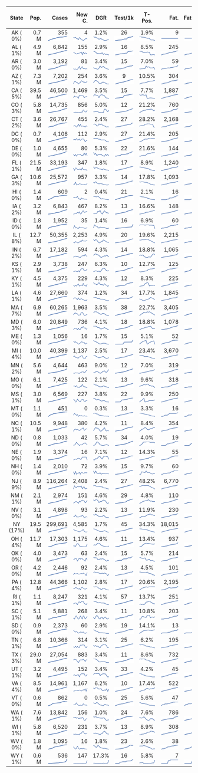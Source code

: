 
<!-- Building Table Time:  2020-04-30T15:16:18.928429 -->


| State | Pop. | Cases | New C. | DGR | Test/1k | T-Pos. | Fat. | Fat./1M  |  GF-m.a. | GF-7day | GF-14day | Dbl.Days | As-Of Date | 
| :---: | ---: | ---: | ---: | :---: | :---: | :---: | ---: | ---:  |  :---: | :---: | :---: | :---: | :---: | 
| AK ( 0%)  | 0.7 M  | 355 <br><img src="/assets/images/covid/sparklines/AK_img_positive_20200430_1588274178.png"> | 4 <br><img src="/assets/images/covid/sparklines/AK_img_positiveIncrease_20200430_1588274179.png"> | 1.2% <br><img src="/assets/images/covid/sparklines/AK_img_dgr_4_20200430_1588274179.png"> | 26 <br><img src="/assets/images/covid/sparklines/AK_img_total_test_per_1k_20200430_1588274179.png"> | 1.9% <br><img src="/assets/images/covid/sparklines/AK_img_test_positivity_20200430_1588274179.png"> | 9 <br><img src="/assets/images/covid/sparklines/AK_img_death_20200430_1588274179.png"> | 12 <br><img src="/assets/images/covid/sparklines/AK_img_death_20200430_1588274179.png">  |  1.1 <br><img src="/assets/images/covid/sparklines/AK_img_gfac_4_20200430_1588274179.png"> | 7.2 <br><img src="/assets/images/covid/sparklines/AK_img_gfac_7sum_20200430_1588274179.png"> | 15.4 <br><img src="/assets/images/covid/sparklines/AK_img_gfac_14sum_20200430_1588274179.png"> | 59 <br><img src="/assets/images/covid/sparklines/AK_img_doubling_days_20200430_1588274179.png"> | 28-Apr | 
| AL ( 1%)  | 4.9 M  | 6,842 <br><img src="/assets/images/covid/sparklines/AL_img_positive_20200430_1588274180.png"> | 155 <br><img src="/assets/images/covid/sparklines/AL_img_positiveIncrease_20200430_1588274180.png"> | 2.9% <br><img src="/assets/images/covid/sparklines/AL_img_dgr_4_20200430_1588274180.png"> | 16 <br><img src="/assets/images/covid/sparklines/AL_img_total_test_per_1k_20200430_1588274180.png"> | 8.5% <br><img src="/assets/images/covid/sparklines/AL_img_test_positivity_20200430_1588274180.png"> | 245 <br><img src="/assets/images/covid/sparklines/AL_img_death_20200430_1588274180.png"> | 50 <br><img src="/assets/images/covid/sparklines/AL_img_death_20200430_1588274180.png">  |  1.2 <br><img src="/assets/images/covid/sparklines/AL_img_gfac_4_20200430_1588274180.png"> | 10.9 <br><img src="/assets/images/covid/sparklines/AL_img_gfac_7sum_20200430_1588274180.png"> | 18.2 <br><img src="/assets/images/covid/sparklines/AL_img_gfac_14sum_20200430_1588274181.png"> | 24 <br><img src="/assets/images/covid/sparklines/AL_img_doubling_days_20200430_1588274181.png"> | 29-Apr | 
| AR ( 0%)  | 3.0 M  | 3,192 <br><img src="/assets/images/covid/sparklines/AR_img_positive_20200430_1588274181.png"> | 81 <br><img src="/assets/images/covid/sparklines/AR_img_positiveIncrease_20200430_1588274181.png"> | 3.4% <br><img src="/assets/images/covid/sparklines/AR_img_dgr_4_20200430_1588274181.png"> | 15 <br><img src="/assets/images/covid/sparklines/AR_img_total_test_per_1k_20200430_1588274181.png"> | 7.0% <br><img src="/assets/images/covid/sparklines/AR_img_test_positivity_20200430_1588274182.png"> | 59 <br><img src="/assets/images/covid/sparklines/AR_img_death_20200430_1588274182.png"> | 20 <br><img src="/assets/images/covid/sparklines/AR_img_death_20200430_1588274182.png">  |  1.0 <br><img src="/assets/images/covid/sparklines/AR_img_gfac_4_20200430_1588274182.png"> | 10.1 <br><img src="/assets/images/covid/sparklines/AR_img_gfac_7sum_20200430_1588274182.png"> | 19.2 <br><img src="/assets/images/covid/sparklines/AR_img_gfac_14sum_20200430_1588274182.png"> | 21 <br><img src="/assets/images/covid/sparklines/AR_img_doubling_days_20200430_1588274182.png"> | 29-Apr | 
| AZ ( 1%)  | 7.3 M  | 7,202 <br><img src="/assets/images/covid/sparklines/AZ_img_positive_20200430_1588274182.png"> | 254 <br><img src="/assets/images/covid/sparklines/AZ_img_positiveIncrease_20200430_1588274182.png"> | 3.6% <br><img src="/assets/images/covid/sparklines/AZ_img_dgr_4_20200430_1588274183.png"> | 9 <br><img src="/assets/images/covid/sparklines/AZ_img_total_test_per_1k_20200430_1588274183.png"> | 10.5% <br><img src="/assets/images/covid/sparklines/AZ_img_test_positivity_20200430_1588274183.png"> | 304 <br><img src="/assets/images/covid/sparklines/AZ_img_death_20200430_1588274183.png"> | 42 <br><img src="/assets/images/covid/sparklines/AZ_img_death_20200430_1588274183.png">  |  1.1 <br><img src="/assets/images/covid/sparklines/AZ_img_gfac_4_20200430_1588274183.png"> | 7.4 <br><img src="/assets/images/covid/sparklines/AZ_img_gfac_7sum_20200430_1588274183.png"> | 15.2 <br><img src="/assets/images/covid/sparklines/AZ_img_gfac_14sum_20200430_1588274183.png"> | 19 <br><img src="/assets/images/covid/sparklines/AZ_img_doubling_days_20200430_1588274183.png"> | 29-Apr | 
| CA ( 5%)  | 39.5 M  | 46,500 <br><img src="/assets/images/covid/sparklines/CA_img_positive_20200430_1588274184.png"> | 1,469 <br><img src="/assets/images/covid/sparklines/CA_img_positiveIncrease_20200430_1588274184.png"> | 3.5% <br><img src="/assets/images/covid/sparklines/CA_img_dgr_4_20200430_1588274184.png"> | 15 <br><img src="/assets/images/covid/sparklines/CA_img_total_test_per_1k_20200430_1588274184.png"> | 7.7% <br><img src="/assets/images/covid/sparklines/CA_img_test_positivity_20200430_1588274184.png"> | 1,887 <br><img src="/assets/images/covid/sparklines/CA_img_death_20200430_1588274184.png"> | 48 <br><img src="/assets/images/covid/sparklines/CA_img_death_20200430_1588274184.png">  |  1.0 <br><img src="/assets/images/covid/sparklines/CA_img_gfac_4_20200430_1588274184.png"> | 7.6 <br><img src="/assets/images/covid/sparklines/CA_img_gfac_7sum_20200430_1588274184.png"> | 16.3 <br><img src="/assets/images/covid/sparklines/CA_img_gfac_14sum_20200430_1588274184.png"> | 20 <br><img src="/assets/images/covid/sparklines/CA_img_doubling_days_20200430_1588274185.png"> | 29-Apr | 
| CO ( 3%)  | 5.8 M  | 14,735 <br><img src="/assets/images/covid/sparklines/CO_img_positive_20200430_1588274185.png"> | 856 <br><img src="/assets/images/covid/sparklines/CO_img_positiveIncrease_20200430_1588274185.png"> | 5.0% <br><img src="/assets/images/covid/sparklines/CO_img_dgr_4_20200430_1588274185.png"> | 12 <br><img src="/assets/images/covid/sparklines/CO_img_total_test_per_1k_20200430_1588274185.png"> | 21.2% <br><img src="/assets/images/covid/sparklines/CO_img_test_positivity_20200430_1588274185.png"> | 760 <br><img src="/assets/images/covid/sparklines/CO_img_death_20200430_1588274185.png"> | 132 <br><img src="/assets/images/covid/sparklines/CO_img_death_20200430_1588274185.png">  |  1.4 <br><img src="/assets/images/covid/sparklines/CO_img_gfac_4_20200430_1588274186.png"> | 9.0 <br><img src="/assets/images/covid/sparklines/CO_img_gfac_7sum_20200430_1588274186.png"> | 37.3 <br><img src="/assets/images/covid/sparklines/CO_img_gfac_14sum_20200430_1588274186.png"> | 14 <br><img src="/assets/images/covid/sparklines/CO_img_doubling_days_20200430_1588274186.png"> | 29-Apr | 
| CT ( 2%)  | 3.6 M  | 26,767 <br><img src="/assets/images/covid/sparklines/CT_img_positive_20200430_1588274186.png"> | 455 <br><img src="/assets/images/covid/sparklines/CT_img_positiveIncrease_20200430_1588274186.png"> | 2.4% <br><img src="/assets/images/covid/sparklines/CT_img_dgr_4_20200430_1588274186.png"> | 27 <br><img src="/assets/images/covid/sparklines/CT_img_total_test_per_1k_20200430_1588274187.png"> | 28.2% <br><img src="/assets/images/covid/sparklines/CT_img_test_positivity_20200430_1588274187.png"> | 2,168 <br><img src="/assets/images/covid/sparklines/CT_img_death_20200430_1588274187.png"> | 608 <br><img src="/assets/images/covid/sparklines/CT_img_death_20200430_1588274187.png">  |  0.5 <br><img src="/assets/images/covid/sparklines/CT_img_gfac_4_20200430_1588274187.png"> | 7.0 <br><img src="/assets/images/covid/sparklines/CT_img_gfac_7sum_20200430_1588274187.png"> | 16.1 <br><img src="/assets/images/covid/sparklines/CT_img_gfac_14sum_20200430_1588274187.png"> | 28 <br><img src="/assets/images/covid/sparklines/CT_img_doubling_days_20200430_1588274187.png"> | 29-Apr | 
| DC ( 0%)  | 0.7 M  | 4,106 <br><img src="/assets/images/covid/sparklines/DC_img_positive_20200430_1588274187.png"> | 112 <br><img src="/assets/images/covid/sparklines/DC_img_positiveIncrease_20200430_1588274188.png"> | 2.9% <br><img src="/assets/images/covid/sparklines/DC_img_dgr_4_20200430_1588274188.png"> | 27 <br><img src="/assets/images/covid/sparklines/DC_img_total_test_per_1k_20200430_1588274188.png"> | 21.4% <br><img src="/assets/images/covid/sparklines/DC_img_test_positivity_20200430_1588274188.png"> | 205 <br><img src="/assets/images/covid/sparklines/DC_img_death_20200430_1588274188.png"> | 290 <br><img src="/assets/images/covid/sparklines/DC_img_death_20200430_1588274188.png">  |  1.2 <br><img src="/assets/images/covid/sparklines/DC_img_gfac_4_20200430_1588274188.png"> | 7.4 <br><img src="/assets/images/covid/sparklines/DC_img_gfac_7sum_20200430_1588274188.png"> | 14.9 <br><img src="/assets/images/covid/sparklines/DC_img_gfac_14sum_20200430_1588274188.png"> | 24 <br><img src="/assets/images/covid/sparklines/DC_img_doubling_days_20200430_1588274189.png"> | 29-Apr | 
| DE ( 0%)  | 1.0 M  | 4,655 <br><img src="/assets/images/covid/sparklines/DE_img_positive_20200430_1588274189.png"> | 80 <br><img src="/assets/images/covid/sparklines/DE_img_positiveIncrease_20200430_1588274189.png"> | 5.3% <br><img src="/assets/images/covid/sparklines/DE_img_dgr_4_20200430_1588274189.png"> | 22 <br><img src="/assets/images/covid/sparklines/DE_img_total_test_per_1k_20200430_1588274189.png"> | 21.6% <br><img src="/assets/images/covid/sparklines/DE_img_test_positivity_20200430_1588274189.png"> | 144 <br><img src="/assets/images/covid/sparklines/DE_img_death_20200430_1588274190.png"> | 148 <br><img src="/assets/images/covid/sparklines/DE_img_death_20200430_1588274190.png">  |  1.3 <br><img src="/assets/images/covid/sparklines/DE_img_gfac_4_20200430_1588274190.png"> | 9.6 <br><img src="/assets/images/covid/sparklines/DE_img_gfac_7sum_20200430_1588274190.png"> | 18.5 <br><img src="/assets/images/covid/sparklines/DE_img_gfac_14sum_20200430_1588274190.png"> | 13 <br><img src="/assets/images/covid/sparklines/DE_img_doubling_days_20200430_1588274190.png"> | 28-Apr | 
| FL ( 1%)  | 21.5 M  | 33,193 <br><img src="/assets/images/covid/sparklines/FL_img_positive_20200430_1588274190.png"> | 347 <br><img src="/assets/images/covid/sparklines/FL_img_positiveIncrease_20200430_1588274190.png"> | 1.8% <br><img src="/assets/images/covid/sparklines/FL_img_dgr_4_20200430_1588274191.png"> | 17 <br><img src="/assets/images/covid/sparklines/FL_img_total_test_per_1k_20200430_1588274191.png"> | 8.9% <br><img src="/assets/images/covid/sparklines/FL_img_test_positivity_20200430_1588274191.png"> | 1,240 <br><img src="/assets/images/covid/sparklines/FL_img_death_20200430_1588274191.png"> | 58 <br><img src="/assets/images/covid/sparklines/FL_img_death_20200430_1588274191.png">  |  0.8 <br><img src="/assets/images/covid/sparklines/FL_img_gfac_4_20200430_1588274191.png"> | 7.6 <br><img src="/assets/images/covid/sparklines/FL_img_gfac_7sum_20200430_1588274191.png"> | 16.0 <br><img src="/assets/images/covid/sparklines/FL_img_gfac_14sum_20200430_1588274191.png"> | 38 <br><img src="/assets/images/covid/sparklines/FL_img_doubling_days_20200430_1588274191.png"> | 29-Apr | 
| GA ( 3%)  | 10.6 M  | 25,572 <br><img src="/assets/images/covid/sparklines/GA_img_positive_20200430_1588274192.png"> | 957 <br><img src="/assets/images/covid/sparklines/GA_img_positiveIncrease_20200430_1588274192.png"> | 3.3% <br><img src="/assets/images/covid/sparklines/GA_img_dgr_4_20200430_1588274192.png"> | 14 <br><img src="/assets/images/covid/sparklines/GA_img_total_test_per_1k_20200430_1588274192.png"> | 17.8% <br><img src="/assets/images/covid/sparklines/GA_img_test_positivity_20200430_1588274192.png"> | 1,093 <br><img src="/assets/images/covid/sparklines/GA_img_death_20200430_1588274192.png"> | 103 <br><img src="/assets/images/covid/sparklines/GA_img_death_20200430_1588274192.png">  |  1.2 <br><img src="/assets/images/covid/sparklines/GA_img_gfac_4_20200430_1588274192.png"> | 7.2 <br><img src="/assets/images/covid/sparklines/GA_img_gfac_7sum_20200430_1588274193.png"> | 15.4 <br><img src="/assets/images/covid/sparklines/GA_img_gfac_14sum_20200430_1588274193.png"> | 21 <br><img src="/assets/images/covid/sparklines/GA_img_doubling_days_20200430_1588274193.png"> | 29-Apr | 
| HI ( 0%)  | 1.4 M  | 609 <br><img src="/assets/images/covid/sparklines/HI_img_positive_20200430_1588274193.png"> | 2 <br><img src="/assets/images/covid/sparklines/HI_img_positiveIncrease_20200430_1588274193.png"> | 0.4% <br><img src="/assets/images/covid/sparklines/HI_img_dgr_4_20200430_1588274193.png"> | 21 <br><img src="/assets/images/covid/sparklines/HI_img_total_test_per_1k_20200430_1588274193.png"> | 2.1% <br><img src="/assets/images/covid/sparklines/HI_img_test_positivity_20200430_1588274194.png"> | 16 <br><img src="/assets/images/covid/sparklines/HI_img_death_20200430_1588274194.png"> | 11 <br><img src="/assets/images/covid/sparklines/HI_img_death_20200430_1588274194.png">  |  1.1 <br><img src="/assets/images/covid/sparklines/HI_img_gfac_4_20200430_1588274194.png"> | -0.4 <br><img src="/assets/images/covid/sparklines/HI_img_gfac_7sum_20200430_1588274194.png"> | 6.6 <br><img src="/assets/images/covid/sparklines/HI_img_gfac_14sum_20200430_1588274194.png"> | 177 <br><img src="/assets/images/covid/sparklines/HI_img_doubling_days_20200430_1588274194.png"> | 28-Apr | 
| IA ( 2%)  | 3.2 M  | 6,843 <br><img src="/assets/images/covid/sparklines/IA_img_positive_20200430_1588274194.png"> | 467 <br><img src="/assets/images/covid/sparklines/IA_img_positiveIncrease_20200430_1588274194.png"> | 8.2% <br><img src="/assets/images/covid/sparklines/IA_img_dgr_4_20200430_1588274195.png"> | 13 <br><img src="/assets/images/covid/sparklines/IA_img_total_test_per_1k_20200430_1588274195.png"> | 16.6% <br><img src="/assets/images/covid/sparklines/IA_img_test_positivity_20200430_1588274195.png"> | 148 <br><img src="/assets/images/covid/sparklines/IA_img_death_20200430_1588274195.png"> | 47 <br><img src="/assets/images/covid/sparklines/IA_img_death_20200430_1588274195.png">  |  1.1 <br><img src="/assets/images/covid/sparklines/IA_img_gfac_4_20200430_1588274195.png"> | 9.5 <br><img src="/assets/images/covid/sparklines/IA_img_gfac_7sum_20200430_1588274195.png"> | 18.2 <br><img src="/assets/images/covid/sparklines/IA_img_gfac_14sum_20200430_1588274195.png"> | 8 <br><img src="/assets/images/covid/sparklines/IA_img_doubling_days_20200430_1588274195.png"> | 28-Apr | 
| ID ( 0%)  | 1.8 M  | 1,952 <br><img src="/assets/images/covid/sparklines/ID_img_positive_20200430_1588274196.png"> | 35 <br><img src="/assets/images/covid/sparklines/ID_img_positiveIncrease_20200430_1588274196.png"> | 1.4% <br><img src="/assets/images/covid/sparklines/ID_img_dgr_4_20200430_1588274196.png"> | 16 <br><img src="/assets/images/covid/sparklines/ID_img_total_test_per_1k_20200430_1588274196.png"> | 6.9% <br><img src="/assets/images/covid/sparklines/ID_img_test_positivity_20200430_1588274196.png"> | 60 <br><img src="/assets/images/covid/sparklines/ID_img_death_20200430_1588274196.png"> | 34 <br><img src="/assets/images/covid/sparklines/ID_img_death_20200430_1588274196.png">  |  1.5 <br><img src="/assets/images/covid/sparklines/ID_img_gfac_4_20200430_1588274196.png"> | 12.3 <br><img src="/assets/images/covid/sparklines/ID_img_gfac_7sum_20200430_1588274196.png"> | 37.7 <br><img src="/assets/images/covid/sparklines/ID_img_gfac_14sum_20200430_1588274197.png"> | 50 <br><img src="/assets/images/covid/sparklines/ID_img_doubling_days_20200430_1588274197.png"> | 28-Apr | 
| IL ( 8%)  | 12.7 M  | 50,355 <br><img src="/assets/images/covid/sparklines/IL_img_positive_20200430_1588274197.png"> | 2,253 <br><img src="/assets/images/covid/sparklines/IL_img_positiveIncrease_20200430_1588274197.png"> | 4.9% <br><img src="/assets/images/covid/sparklines/IL_img_dgr_4_20200430_1588274197.png"> | 20 <br><img src="/assets/images/covid/sparklines/IL_img_total_test_per_1k_20200430_1588274197.png"> | 19.6% <br><img src="/assets/images/covid/sparklines/IL_img_test_positivity_20200430_1588274197.png"> | 2,215 <br><img src="/assets/images/covid/sparklines/IL_img_death_20200430_1588274198.png"> | 175 <br><img src="/assets/images/covid/sparklines/IL_img_death_20200430_1588274198.png">  |  1.0 <br><img src="/assets/images/covid/sparklines/IL_img_gfac_4_20200430_1588274198.png"> | 7.5 <br><img src="/assets/images/covid/sparklines/IL_img_gfac_7sum_20200430_1588274198.png"> | 14.9 <br><img src="/assets/images/covid/sparklines/IL_img_gfac_14sum_20200430_1588274198.png"> | 14 <br><img src="/assets/images/covid/sparklines/IL_img_doubling_days_20200430_1588274198.png"> | 29-Apr | 
| IN ( 2%)  | 6.7 M  | 17,182 <br><img src="/assets/images/covid/sparklines/IN_img_positive_20200430_1588274199.png"> | 594 <br><img src="/assets/images/covid/sparklines/IN_img_positiveIncrease_20200430_1588274199.png"> | 4.3% <br><img src="/assets/images/covid/sparklines/IN_img_dgr_4_20200430_1588274199.png"> | 14 <br><img src="/assets/images/covid/sparklines/IN_img_total_test_per_1k_20200430_1588274199.png"> | 18.8% <br><img src="/assets/images/covid/sparklines/IN_img_test_positivity_20200430_1588274199.png"> | 1,065 <br><img src="/assets/images/covid/sparklines/IN_img_death_20200430_1588274199.png"> | 158 <br><img src="/assets/images/covid/sparklines/IN_img_death_20200430_1588274199.png">  |  1.0 <br><img src="/assets/images/covid/sparklines/IN_img_gfac_4_20200430_1588274200.png"> | 7.8 <br><img src="/assets/images/covid/sparklines/IN_img_gfac_7sum_20200430_1588274200.png"> | 15.1 <br><img src="/assets/images/covid/sparklines/IN_img_gfac_14sum_20200430_1588274200.png"> | 16 <br><img src="/assets/images/covid/sparklines/IN_img_doubling_days_20200430_1588274200.png"> | 29-Apr | 
| KS ( 1%)  | 2.9 M  | 3,738 <br><img src="/assets/images/covid/sparklines/KS_img_positive_20200430_1588274200.png"> | 247 <br><img src="/assets/images/covid/sparklines/KS_img_positiveIncrease_20200430_1588274200.png"> | 6.3% <br><img src="/assets/images/covid/sparklines/KS_img_dgr_4_20200430_1588274201.png"> | 10 <br><img src="/assets/images/covid/sparklines/KS_img_total_test_per_1k_20200430_1588274201.png"> | 12.7% <br><img src="/assets/images/covid/sparklines/KS_img_test_positivity_20200430_1588274201.png"> | 125 <br><img src="/assets/images/covid/sparklines/KS_img_death_20200430_1588274201.png"> | 43 <br><img src="/assets/images/covid/sparklines/KS_img_death_20200430_1588274201.png">  |  1.3 <br><img src="/assets/images/covid/sparklines/KS_img_gfac_4_20200430_1588274201.png"> | 9.7 <br><img src="/assets/images/covid/sparklines/KS_img_gfac_7sum_20200430_1588274201.png"> | 19.1 <br><img src="/assets/images/covid/sparklines/KS_img_gfac_14sum_20200430_1588274201.png"> | 11 <br><img src="/assets/images/covid/sparklines/KS_img_doubling_days_20200430_1588274202.png"> | 29-Apr | 
| KY ( 1%)  | 4.5 M  | 4,375 <br><img src="/assets/images/covid/sparklines/KY_img_positive_20200430_1588274202.png"> | 229 <br><img src="/assets/images/covid/sparklines/KY_img_positiveIncrease_20200430_1588274202.png"> | 4.3% <br><img src="/assets/images/covid/sparklines/KY_img_dgr_4_20200430_1588274202.png"> | 12 <br><img src="/assets/images/covid/sparklines/KY_img_total_test_per_1k_20200430_1588274202.png"> | 8.3% <br><img src="/assets/images/covid/sparklines/KY_img_test_positivity_20200430_1588274202.png"> | 225 <br><img src="/assets/images/covid/sparklines/KY_img_death_20200430_1588274203.png"> | 50 <br><img src="/assets/images/covid/sparklines/KY_img_death_20200430_1588274203.png">  |  1.8 <br><img src="/assets/images/covid/sparklines/KY_img_gfac_4_20200430_1588274203.png"> | 9.1 <br><img src="/assets/images/covid/sparklines/KY_img_gfac_7sum_20200430_1588274203.png"> | 17.3 <br><img src="/assets/images/covid/sparklines/KY_img_gfac_14sum_20200430_1588274203.png"> | 16 <br><img src="/assets/images/covid/sparklines/KY_img_doubling_days_20200430_1588274203.png"> | 28-Apr | 
| LA ( 1%)  | 4.6 M  | 27,660 <br><img src="/assets/images/covid/sparklines/LA_img_positive_20200430_1588274203.png"> | 374 <br><img src="/assets/images/covid/sparklines/LA_img_positiveIncrease_20200430_1588274203.png"> | 1.2% <br><img src="/assets/images/covid/sparklines/LA_img_dgr_4_20200430_1588274204.png"> | 34 <br><img src="/assets/images/covid/sparklines/LA_img_total_test_per_1k_20200430_1588274204.png"> | 17.7% <br><img src="/assets/images/covid/sparklines/LA_img_test_positivity_20200430_1588274204.png"> | 1,845 <br><img src="/assets/images/covid/sparklines/LA_img_death_20200430_1588274204.png"> | 397 <br><img src="/assets/images/covid/sparklines/LA_img_death_20200430_1588274204.png">  |  1.2 <br><img src="/assets/images/covid/sparklines/LA_img_gfac_4_20200430_1588274204.png"> | 7.0 <br><img src="/assets/images/covid/sparklines/LA_img_gfac_7sum_20200430_1588274204.png"> | 14.2 <br><img src="/assets/images/covid/sparklines/LA_img_gfac_14sum_20200430_1588274204.png"> | 58 <br><img src="/assets/images/covid/sparklines/LA_img_doubling_days_20200430_1588274204.png"> | 29-Apr | 
| MA ( 7%)  | 6.9 M  | 60,265 <br><img src="/assets/images/covid/sparklines/MA_img_positive_20200430_1588274205.png"> | 1,963 <br><img src="/assets/images/covid/sparklines/MA_img_positiveIncrease_20200430_1588274205.png"> | 3.5% <br><img src="/assets/images/covid/sparklines/MA_img_dgr_4_20200430_1588274205.png"> | 38 <br><img src="/assets/images/covid/sparklines/MA_img_total_test_per_1k_20200430_1588274205.png"> | 22.7% <br><img src="/assets/images/covid/sparklines/MA_img_test_positivity_20200430_1588274205.png"> | 3,405 <br><img src="/assets/images/covid/sparklines/MA_img_death_20200430_1588274205.png"> | 490 <br><img src="/assets/images/covid/sparklines/MA_img_death_20200430_1588274205.png">  |  1.0 <br><img src="/assets/images/covid/sparklines/MA_img_gfac_4_20200430_1588274205.png"> | 7.3 <br><img src="/assets/images/covid/sparklines/MA_img_gfac_7sum_20200430_1588274205.png"> | 14.6 <br><img src="/assets/images/covid/sparklines/MA_img_gfac_14sum_20200430_1588274206.png"> | 20 <br><img src="/assets/images/covid/sparklines/MA_img_doubling_days_20200430_1588274206.png"> | 29-Apr | 
| MD ( 3%)  | 6.0 M  | 20,849 <br><img src="/assets/images/covid/sparklines/MD_img_positive_20200430_1588274206.png"> | 736 <br><img src="/assets/images/covid/sparklines/MD_img_positiveIncrease_20200430_1588274206.png"> | 4.1% <br><img src="/assets/images/covid/sparklines/MD_img_dgr_4_20200430_1588274206.png"> | 18 <br><img src="/assets/images/covid/sparklines/MD_img_total_test_per_1k_20200430_1588274206.png"> | 18.8% <br><img src="/assets/images/covid/sparklines/MD_img_test_positivity_20200430_1588274206.png"> | 1,078 <br><img src="/assets/images/covid/sparklines/MD_img_death_20200430_1588274207.png"> | 178 <br><img src="/assets/images/covid/sparklines/MD_img_death_20200430_1588274207.png">  |  1.0 <br><img src="/assets/images/covid/sparklines/MD_img_gfac_4_20200430_1588274207.png"> | 7.6 <br><img src="/assets/images/covid/sparklines/MD_img_gfac_7sum_20200430_1588274207.png"> | 15.0 <br><img src="/assets/images/covid/sparklines/MD_img_gfac_14sum_20200430_1588274207.png"> | 17 <br><img src="/assets/images/covid/sparklines/MD_img_doubling_days_20200430_1588274207.png"> | 29-Apr | 
| ME ( 0%)  | 1.3 M  | 1,056 <br><img src="/assets/images/covid/sparklines/ME_img_positive_20200430_1588274207.png"> | 16 <br><img src="/assets/images/covid/sparklines/ME_img_positiveIncrease_20200430_1588274207.png"> | 1.7% <br><img src="/assets/images/covid/sparklines/ME_img_dgr_4_20200430_1588274208.png"> | 15 <br><img src="/assets/images/covid/sparklines/ME_img_total_test_per_1k_20200430_1588274208.png"> | 5.1% <br><img src="/assets/images/covid/sparklines/ME_img_test_positivity_20200430_1588274208.png"> | 52 <br><img src="/assets/images/covid/sparklines/ME_img_death_20200430_1588274208.png"> | 39 <br><img src="/assets/images/covid/sparklines/ME_img_death_20200430_1588274208.png">  |  1.2 <br><img src="/assets/images/covid/sparklines/ME_img_gfac_4_20200430_1588274208.png"> | 7.9 <br><img src="/assets/images/covid/sparklines/ME_img_gfac_7sum_20200430_1588274208.png"> | 15.0 <br><img src="/assets/images/covid/sparklines/ME_img_gfac_14sum_20200430_1588274208.png"> | 41 <br><img src="/assets/images/covid/sparklines/ME_img_doubling_days_20200430_1588274208.png"> | 29-Apr | 
| MI ( 4%)  | 10.0 M  | 40,399 <br><img src="/assets/images/covid/sparklines/MI_img_positive_20200430_1588274209.png"> | 1,137 <br><img src="/assets/images/covid/sparklines/MI_img_positiveIncrease_20200430_1588274209.png"> | 2.5% <br><img src="/assets/images/covid/sparklines/MI_img_dgr_4_20200430_1588274209.png"> | 17 <br><img src="/assets/images/covid/sparklines/MI_img_total_test_per_1k_20200430_1588274209.png"> | 23.4% <br><img src="/assets/images/covid/sparklines/MI_img_test_positivity_20200430_1588274209.png"> | 3,670 <br><img src="/assets/images/covid/sparklines/MI_img_death_20200430_1588274209.png"> | 367 <br><img src="/assets/images/covid/sparklines/MI_img_death_20200430_1588274209.png">  |  1.3 <br><img src="/assets/images/covid/sparklines/MI_img_gfac_4_20200430_1588274209.png"> | 7.8 <br><img src="/assets/images/covid/sparklines/MI_img_gfac_7sum_20200430_1588274209.png"> | 14.9 <br><img src="/assets/images/covid/sparklines/MI_img_gfac_14sum_20200430_1588274210.png"> | 28 <br><img src="/assets/images/covid/sparklines/MI_img_doubling_days_20200430_1588274210.png"> | 29-Apr | 
| MN ( 2%)  | 5.6 M  | 4,644 <br><img src="/assets/images/covid/sparklines/MN_img_positive_20200430_1588274210.png"> | 463 <br><img src="/assets/images/covid/sparklines/MN_img_positiveIncrease_20200430_1588274210.png"> | 9.0% <br><img src="/assets/images/covid/sparklines/MN_img_dgr_4_20200430_1588274210.png"> | 12 <br><img src="/assets/images/covid/sparklines/MN_img_total_test_per_1k_20200430_1588274210.png"> | 7.0% <br><img src="/assets/images/covid/sparklines/MN_img_test_positivity_20200430_1588274210.png"> | 319 <br><img src="/assets/images/covid/sparklines/MN_img_death_20200430_1588274211.png"> | 57 <br><img src="/assets/images/covid/sparklines/MN_img_death_20200430_1588274211.png">  |  1.3 <br><img src="/assets/images/covid/sparklines/MN_img_gfac_4_20200430_1588274211.png"> | 8.4 <br><img src="/assets/images/covid/sparklines/MN_img_gfac_7sum_20200430_1588274211.png"> | 16.8 <br><img src="/assets/images/covid/sparklines/MN_img_gfac_14sum_20200430_1588274211.png"> | 8 <br><img src="/assets/images/covid/sparklines/MN_img_doubling_days_20200430_1588274211.png"> | 28-Apr | 
| MO ( 0%)  | 6.1 M  | 7,425 <br><img src="/assets/images/covid/sparklines/MO_img_positive_20200430_1588274212.png"> | 122 <br><img src="/assets/images/covid/sparklines/MO_img_positiveIncrease_20200430_1588274212.png"> | 2.1% <br><img src="/assets/images/covid/sparklines/MO_img_dgr_4_20200430_1588274212.png"> | 13 <br><img src="/assets/images/covid/sparklines/MO_img_total_test_per_1k_20200430_1588274212.png"> | 9.6% <br><img src="/assets/images/covid/sparklines/MO_img_test_positivity_20200430_1588274212.png"> | 318 <br><img src="/assets/images/covid/sparklines/MO_img_death_20200430_1588274212.png"> | 52 <br><img src="/assets/images/covid/sparklines/MO_img_death_20200430_1588274212.png">  |  0.9 <br><img src="/assets/images/covid/sparklines/MO_img_gfac_4_20200430_1588274212.png"> | 7.2 <br><img src="/assets/images/covid/sparklines/MO_img_gfac_7sum_20200430_1588274212.png"> | 14.2 <br><img src="/assets/images/covid/sparklines/MO_img_gfac_14sum_20200430_1588274213.png"> | 33 <br><img src="/assets/images/covid/sparklines/MO_img_doubling_days_20200430_1588274213.png"> | 29-Apr | 
| MS ( 1%)  | 3.0 M  | 6,569 <br><img src="/assets/images/covid/sparklines/MS_img_positive_20200430_1588274213.png"> | 227 <br><img src="/assets/images/covid/sparklines/MS_img_positiveIncrease_20200430_1588274213.png"> | 3.8% <br><img src="/assets/images/covid/sparklines/MS_img_dgr_4_20200430_1588274213.png"> | 22 <br><img src="/assets/images/covid/sparklines/MS_img_total_test_per_1k_20200430_1588274213.png"> | 9.9% <br><img src="/assets/images/covid/sparklines/MS_img_test_positivity_20200430_1588274213.png"> | 250 <br><img src="/assets/images/covid/sparklines/MS_img_death_20200430_1588274213.png"> | 84 <br><img src="/assets/images/covid/sparklines/MS_img_death_20200430_1588274213.png">  |  1.0 <br><img src="/assets/images/covid/sparklines/MS_img_gfac_4_20200430_1588274214.png"> | 7.3 <br><img src="/assets/images/covid/sparklines/MS_img_gfac_7sum_20200430_1588274214.png"> | 14.8 <br><img src="/assets/images/covid/sparklines/MS_img_gfac_14sum_20200430_1588274214.png"> | 18 <br><img src="/assets/images/covid/sparklines/MS_img_doubling_days_20200430_1588274214.png"> | 28-Apr | 
| MT ( 0%)  | 1.1 M  | 451 <br><img src="/assets/images/covid/sparklines/MT_img_positive_20200430_1588274214.png"> | 0 <br><img src="/assets/images/covid/sparklines/MT_img_positiveIncrease_20200430_1588274214.png"> | 0.3% <br><img src="/assets/images/covid/sparklines/MT_img_dgr_4_20200430_1588274214.png"> | 13 <br><img src="/assets/images/covid/sparklines/MT_img_total_test_per_1k_20200430_1588274215.png"> | 3.3% <br><img src="/assets/images/covid/sparklines/MT_img_test_positivity_20200430_1588274215.png"> | 16 <br><img src="/assets/images/covid/sparklines/MT_img_death_20200430_1588274215.png"> | 15 <br><img src="/assets/images/covid/sparklines/MT_img_death_20200430_1588274215.png">  |  0.9 <br><img src="/assets/images/covid/sparklines/MT_img_gfac_4_20200430_1588274215.png"> | 7.7 <br><img src="/assets/images/covid/sparklines/MT_img_gfac_7sum_20200430_1588274215.png"> | 14.5 <br><img src="/assets/images/covid/sparklines/MT_img_gfac_14sum_20200430_1588274215.png"> | 270 <br><img src="/assets/images/covid/sparklines/MT_img_doubling_days_20200430_1588274215.png"> | 29-Apr | 
| NC ( 1%)  | 10.5 M  | 9,948 <br><img src="/assets/images/covid/sparklines/NC_img_positive_20200430_1588274216.png"> | 380 <br><img src="/assets/images/covid/sparklines/NC_img_positiveIncrease_20200430_1588274216.png"> | 4.2% <br><img src="/assets/images/covid/sparklines/NC_img_dgr_4_20200430_1588274216.png"> | 11 <br><img src="/assets/images/covid/sparklines/NC_img_total_test_per_1k_20200430_1588274216.png"> | 8.4% <br><img src="/assets/images/covid/sparklines/NC_img_test_positivity_20200430_1588274216.png"> | 354 <br><img src="/assets/images/covid/sparklines/NC_img_death_20200430_1588274216.png"> | 34 <br><img src="/assets/images/covid/sparklines/NC_img_death_20200430_1588274216.png">  |  1.1 <br><img src="/assets/images/covid/sparklines/NC_img_gfac_4_20200430_1588274216.png"> | 8.0 <br><img src="/assets/images/covid/sparklines/NC_img_gfac_7sum_20200430_1588274216.png"> | 17.0 <br><img src="/assets/images/covid/sparklines/NC_img_gfac_14sum_20200430_1588274216.png"> | 17 <br><img src="/assets/images/covid/sparklines/NC_img_doubling_days_20200430_1588274217.png"> | 29-Apr | 
| ND ( 0%)  | 0.8 M  | 1,033 <br><img src="/assets/images/covid/sparklines/ND_img_positive_20200430_1588274217.png"> | 42 <br><img src="/assets/images/covid/sparklines/ND_img_positiveIncrease_20200430_1588274217.png"> | 5.7% <br><img src="/assets/images/covid/sparklines/ND_img_dgr_4_20200430_1588274217.png"> | 34 <br><img src="/assets/images/covid/sparklines/ND_img_total_test_per_1k_20200430_1588274217.png"> | 4.0% <br><img src="/assets/images/covid/sparklines/ND_img_test_positivity_20200430_1588274217.png"> | 19 <br><img src="/assets/images/covid/sparklines/ND_img_death_20200430_1588274217.png"> | 25 <br><img src="/assets/images/covid/sparklines/ND_img_death_20200430_1588274217.png">  |  0.9 <br><img src="/assets/images/covid/sparklines/ND_img_gfac_4_20200430_1588274218.png"> | 8.0 <br><img src="/assets/images/covid/sparklines/ND_img_gfac_7sum_20200430_1588274218.png"> | 16.9 <br><img src="/assets/images/covid/sparklines/ND_img_gfac_14sum_20200430_1588274218.png"> | 12 <br><img src="/assets/images/covid/sparklines/ND_img_doubling_days_20200430_1588274218.png"> | 29-Apr | 
| NE ( 0%)  | 1.9 M  | 3,374 <br><img src="/assets/images/covid/sparklines/NE_img_positive_20200430_1588274218.png"> | 16 <br><img src="/assets/images/covid/sparklines/NE_img_positiveIncrease_20200430_1588274218.png"> | 7.1% <br><img src="/assets/images/covid/sparklines/NE_img_dgr_4_20200430_1588274218.png"> | 12 <br><img src="/assets/images/covid/sparklines/NE_img_total_test_per_1k_20200430_1588274219.png"> | 14.3% <br><img src="/assets/images/covid/sparklines/NE_img_test_positivity_20200430_1588274219.png"> | 55 <br><img src="/assets/images/covid/sparklines/NE_img_death_20200430_1588274219.png"> | 28 <br><img src="/assets/images/covid/sparklines/NE_img_death_20200430_1588274219.png">  |  0.7 <br><img src="/assets/images/covid/sparklines/NE_img_gfac_4_20200430_1588274219.png"> | 9.1 <br><img src="/assets/images/covid/sparklines/NE_img_gfac_7sum_20200430_1588274219.png"> | 18.6 <br><img src="/assets/images/covid/sparklines/NE_img_gfac_14sum_20200430_1588274219.png"> | 10 <br><img src="/assets/images/covid/sparklines/NE_img_doubling_days_20200430_1588274219.png"> | 28-Apr | 
| NH ( 0%)  | 1.4 M  | 2,010 <br><img src="/assets/images/covid/sparklines/NH_img_positive_20200430_1588274220.png"> | 72 <br><img src="/assets/images/covid/sparklines/NH_img_positiveIncrease_20200430_1588274220.png"> | 3.9% <br><img src="/assets/images/covid/sparklines/NH_img_dgr_4_20200430_1588274220.png"> | 15 <br><img src="/assets/images/covid/sparklines/NH_img_total_test_per_1k_20200430_1588274220.png"> | 9.7% <br><img src="/assets/images/covid/sparklines/NH_img_test_positivity_20200430_1588274220.png"> | 60 <br><img src="/assets/images/covid/sparklines/NH_img_death_20200430_1588274220.png"> | 44 <br><img src="/assets/images/covid/sparklines/NH_img_death_20200430_1588274220.png">  |  1.0 <br><img src="/assets/images/covid/sparklines/NH_img_gfac_4_20200430_1588274220.png"> | 6.3 <br><img src="/assets/images/covid/sparklines/NH_img_gfac_7sum_20200430_1588274221.png"> | 12.6 <br><img src="/assets/images/covid/sparklines/NH_img_gfac_14sum_20200430_1588274221.png"> | 18 <br><img src="/assets/images/covid/sparklines/NH_img_doubling_days_20200430_1588274221.png"> | 28-Apr | 
| NJ ( 9%)  | 8.9 M  | 116,264 <br><img src="/assets/images/covid/sparklines/NJ_img_positive_20200430_1588274221.png"> | 2,408 <br><img src="/assets/images/covid/sparklines/NJ_img_positiveIncrease_20200430_1588274221.png"> | 2.4% <br><img src="/assets/images/covid/sparklines/NJ_img_dgr_4_20200430_1588274221.png"> | 27 <br><img src="/assets/images/covid/sparklines/NJ_img_total_test_per_1k_20200430_1588274222.png"> | 48.2% <br><img src="/assets/images/covid/sparklines/NJ_img_test_positivity_20200430_1588274222.png"> | 6,770 <br><img src="/assets/images/covid/sparklines/NJ_img_death_20200430_1588274222.png"> | 762 <br><img src="/assets/images/covid/sparklines/NJ_img_death_20200430_1588274222.png">  |  1.0 <br><img src="/assets/images/covid/sparklines/NJ_img_gfac_4_20200430_1588274222.png"> | 7.1 <br><img src="/assets/images/covid/sparklines/NJ_img_gfac_7sum_20200430_1588274222.png"> | 14.8 <br><img src="/assets/images/covid/sparklines/NJ_img_gfac_14sum_20200430_1588274222.png"> | 29 <br><img src="/assets/images/covid/sparklines/NJ_img_doubling_days_20200430_1588274222.png"> | 29-Apr | 
| NM ( 1%)  | 2.1 M  | 2,974 <br><img src="/assets/images/covid/sparklines/NM_img_positive_20200430_1588274222.png"> | 151 <br><img src="/assets/images/covid/sparklines/NM_img_positiveIncrease_20200430_1588274223.png"> | 4.6% <br><img src="/assets/images/covid/sparklines/NM_img_dgr_4_20200430_1588274223.png"> | 29 <br><img src="/assets/images/covid/sparklines/NM_img_total_test_per_1k_20200430_1588274223.png"> | 4.8% <br><img src="/assets/images/covid/sparklines/NM_img_test_positivity_20200430_1588274223.png"> | 110 <br><img src="/assets/images/covid/sparklines/NM_img_death_20200430_1588274223.png"> | 52 <br><img src="/assets/images/covid/sparklines/NM_img_death_20200430_1588274223.png">  |  1.3 <br><img src="/assets/images/covid/sparklines/NM_img_gfac_4_20200430_1588274223.png"> | 7.9 <br><img src="/assets/images/covid/sparklines/NM_img_gfac_7sum_20200430_1588274223.png"> | 15.9 <br><img src="/assets/images/covid/sparklines/NM_img_gfac_14sum_20200430_1588274223.png"> | 15 <br><img src="/assets/images/covid/sparklines/NM_img_doubling_days_20200430_1588274224.png"> | 28-Apr | 
| NV ( 0%)  | 3.1 M  | 4,898 <br><img src="/assets/images/covid/sparklines/NV_img_positive_20200430_1588274224.png"> | 93 <br><img src="/assets/images/covid/sparklines/NV_img_positiveIncrease_20200430_1588274224.png"> | 2.2% <br><img src="/assets/images/covid/sparklines/NV_img_dgr_4_20200430_1588274224.png"> | 13 <br><img src="/assets/images/covid/sparklines/NV_img_total_test_per_1k_20200430_1588274224.png"> | 11.9% <br><img src="/assets/images/covid/sparklines/NV_img_test_positivity_20200430_1588274224.png"> | 230 <br><img src="/assets/images/covid/sparklines/NV_img_death_20200430_1588274224.png"> | 75 <br><img src="/assets/images/covid/sparklines/NV_img_death_20200430_1588274224.png">  |  1.0 <br><img src="/assets/images/covid/sparklines/NV_img_gfac_4_20200430_1588274224.png"> | 7.3 <br><img src="/assets/images/covid/sparklines/NV_img_gfac_7sum_20200430_1588274225.png"> | 14.7 <br><img src="/assets/images/covid/sparklines/NV_img_gfac_14sum_20200430_1588274225.png"> | 31 <br><img src="/assets/images/covid/sparklines/NV_img_doubling_days_20200430_1588274225.png"> | 29-Apr | 
| NY (17%)  | 19.5 M  | 299,691 <br><img src="/assets/images/covid/sparklines/NY_img_positive_20200430_1588274225.png"> | 4,585 <br><img src="/assets/images/covid/sparklines/NY_img_positiveIncrease_20200430_1588274225.png"> | 1.7% <br><img src="/assets/images/covid/sparklines/NY_img_dgr_4_20200430_1588274225.png"> | 45 <br><img src="/assets/images/covid/sparklines/NY_img_total_test_per_1k_20200430_1588274225.png"> | 34.3% <br><img src="/assets/images/covid/sparklines/NY_img_test_positivity_20200430_1588274226.png"> | 18,015 <br><img src="/assets/images/covid/sparklines/NY_img_death_20200430_1588274226.png"> | 926 <br><img src="/assets/images/covid/sparklines/NY_img_death_20200430_1588274226.png">  |  1.1 <br><img src="/assets/images/covid/sparklines/NY_img_gfac_4_20200430_1588274226.png"> | 7.2 <br><img src="/assets/images/covid/sparklines/NY_img_gfac_7sum_20200430_1588274226.png"> | 13.8 <br><img src="/assets/images/covid/sparklines/NY_img_gfac_14sum_20200430_1588274226.png"> | 42 <br><img src="/assets/images/covid/sparklines/NY_img_doubling_days_20200430_1588274226.png"> | 29-Apr | 
| OH ( 4%)  | 11.7 M  | 17,303 <br><img src="/assets/images/covid/sparklines/OH_img_positive_20200430_1588274226.png"> | 1,175 <br><img src="/assets/images/covid/sparklines/OH_img_positiveIncrease_20200430_1588274227.png"> | 4.6% <br><img src="/assets/images/covid/sparklines/OH_img_dgr_4_20200430_1588274227.png"> | 11 <br><img src="/assets/images/covid/sparklines/OH_img_total_test_per_1k_20200430_1588274227.png"> | 13.4% <br><img src="/assets/images/covid/sparklines/OH_img_test_positivity_20200430_1588274227.png"> | 937 <br><img src="/assets/images/covid/sparklines/OH_img_death_20200430_1588274227.png"> | 80 <br><img src="/assets/images/covid/sparklines/OH_img_death_20200430_1588274227.png">  |  1.7 <br><img src="/assets/images/covid/sparklines/OH_img_gfac_4_20200430_1588274228.png"> | 7.7 <br><img src="/assets/images/covid/sparklines/OH_img_gfac_7sum_20200430_1588274228.png"> | 16.7 <br><img src="/assets/images/covid/sparklines/OH_img_gfac_14sum_20200430_1588274228.png"> | 15 <br><img src="/assets/images/covid/sparklines/OH_img_doubling_days_20200430_1588274228.png"> | 29-Apr | 
| OK ( 0%)  | 4.0 M  | 3,473 <br><img src="/assets/images/covid/sparklines/OK_img_positive_20200430_1588274228.png"> | 63 <br><img src="/assets/images/covid/sparklines/OK_img_positiveIncrease_20200430_1588274228.png"> | 2.4% <br><img src="/assets/images/covid/sparklines/OK_img_dgr_4_20200430_1588274228.png"> | 15 <br><img src="/assets/images/covid/sparklines/OK_img_total_test_per_1k_20200430_1588274228.png"> | 5.7% <br><img src="/assets/images/covid/sparklines/OK_img_test_positivity_20200430_1588274229.png"> | 214 <br><img src="/assets/images/covid/sparklines/OK_img_death_20200430_1588274229.png"> | 54 <br><img src="/assets/images/covid/sparklines/OK_img_death_20200430_1588274229.png">  |  1.6 <br><img src="/assets/images/covid/sparklines/OK_img_gfac_4_20200430_1588274229.png"> | 8.9 <br><img src="/assets/images/covid/sparklines/OK_img_gfac_7sum_20200430_1588274229.png"> | 17.2 <br><img src="/assets/images/covid/sparklines/OK_img_gfac_14sum_20200430_1588274229.png"> | 29 <br><img src="/assets/images/covid/sparklines/OK_img_doubling_days_20200430_1588274229.png"> | 29-Apr | 
| OR ( 0%)  | 4.2 M  | 2,446 <br><img src="/assets/images/covid/sparklines/OR_img_positive_20200430_1588274229.png"> | 92 <br><img src="/assets/images/covid/sparklines/OR_img_positiveIncrease_20200430_1588274230.png"> | 2.4% <br><img src="/assets/images/covid/sparklines/OR_img_dgr_4_20200430_1588274230.png"> | 13 <br><img src="/assets/images/covid/sparklines/OR_img_total_test_per_1k_20200430_1588274230.png"> | 4.5% <br><img src="/assets/images/covid/sparklines/OR_img_test_positivity_20200430_1588274230.png"> | 101 <br><img src="/assets/images/covid/sparklines/OR_img_death_20200430_1588274230.png"> | 24 <br><img src="/assets/images/covid/sparklines/OR_img_death_20200430_1588274230.png">  |  0.5 <br><img src="/assets/images/covid/sparklines/OR_img_gfac_4_20200430_1588274230.png"> | 6.3 <br><img src="/assets/images/covid/sparklines/OR_img_gfac_7sum_20200430_1588274230.png"> | 14.4 <br><img src="/assets/images/covid/sparklines/OR_img_gfac_14sum_20200430_1588274230.png"> | 28 <br><img src="/assets/images/covid/sparklines/OR_img_doubling_days_20200430_1588274231.png"> | 29-Apr | 
| PA ( 4%)  | 12.8 M  | 44,366 <br><img src="/assets/images/covid/sparklines/PA_img_positive_20200430_1588274231.png"> | 1,102 <br><img src="/assets/images/covid/sparklines/PA_img_positiveIncrease_20200430_1588274231.png"> | 2.8% <br><img src="/assets/images/covid/sparklines/PA_img_dgr_4_20200430_1588274231.png"> | 17 <br><img src="/assets/images/covid/sparklines/PA_img_total_test_per_1k_20200430_1588274231.png"> | 20.6% <br><img src="/assets/images/covid/sparklines/PA_img_test_positivity_20200430_1588274231.png"> | 2,195 <br><img src="/assets/images/covid/sparklines/PA_img_death_20200430_1588274231.png"> | 171 <br><img src="/assets/images/covid/sparklines/PA_img_death_20200430_1588274231.png">  |  1.0 <br><img src="/assets/images/covid/sparklines/PA_img_gfac_4_20200430_1588274232.png"> | 8.6 <br><img src="/assets/images/covid/sparklines/PA_img_gfac_7sum_20200430_1588274232.png"> | 15.5 <br><img src="/assets/images/covid/sparklines/PA_img_gfac_14sum_20200430_1588274232.png"> | 25 <br><img src="/assets/images/covid/sparklines/PA_img_doubling_days_20200430_1588274232.png"> | 29-Apr | 
| RI ( 1%)  | 1.1 M  | 8,247 <br><img src="/assets/images/covid/sparklines/RI_img_positive_20200430_1588274232.png"> | 321 <br><img src="/assets/images/covid/sparklines/RI_img_positiveIncrease_20200430_1588274232.png"> | 4.1% <br><img src="/assets/images/covid/sparklines/RI_img_dgr_4_20200430_1588274232.png"> | 57 <br><img src="/assets/images/covid/sparklines/RI_img_total_test_per_1k_20200430_1588274232.png"> | 13.7% <br><img src="/assets/images/covid/sparklines/RI_img_test_positivity_20200430_1588274233.png"> | 251 <br><img src="/assets/images/covid/sparklines/RI_img_death_20200430_1588274233.png"> | 237 <br><img src="/assets/images/covid/sparklines/RI_img_death_20200430_1588274233.png">  |  1.1 <br><img src="/assets/images/covid/sparklines/RI_img_gfac_4_20200430_1588274233.png"> | 7.0 <br><img src="/assets/images/covid/sparklines/RI_img_gfac_7sum_20200430_1588274233.png"> | 14.5 <br><img src="/assets/images/covid/sparklines/RI_img_gfac_14sum_20200430_1588274233.png"> | 17 <br><img src="/assets/images/covid/sparklines/RI_img_doubling_days_20200430_1588274233.png"> | 29-Apr | 
| SC ( 1%)  | 5.1 M  | 5,881 <br><img src="/assets/images/covid/sparklines/SC_img_positive_20200430_1588274233.png"> | 268 <br><img src="/assets/images/covid/sparklines/SC_img_positiveIncrease_20200430_1588274233.png"> | 3.4% <br><img src="/assets/images/covid/sparklines/SC_img_dgr_4_20200430_1588274234.png"> | 11 <br><img src="/assets/images/covid/sparklines/SC_img_total_test_per_1k_20200430_1588274234.png"> | 10.8% <br><img src="/assets/images/covid/sparklines/SC_img_test_positivity_20200430_1588274234.png"> | 203 <br><img src="/assets/images/covid/sparklines/SC_img_death_20200430_1588274234.png"> | 39 <br><img src="/assets/images/covid/sparklines/SC_img_death_20200430_1588274234.png">  |  1.4 <br><img src="/assets/images/covid/sparklines/SC_img_gfac_4_20200430_1588274234.png"> | 7.0 <br><img src="/assets/images/covid/sparklines/SC_img_gfac_7sum_20200430_1588274234.png"> | 12.5 <br><img src="/assets/images/covid/sparklines/SC_img_gfac_14sum_20200430_1588274234.png"> | 21 <br><img src="/assets/images/covid/sparklines/SC_img_doubling_days_20200430_1588274234.png"> | 29-Apr | 
| SD ( 0%)  | 0.9 M  | 2,373 <br><img src="/assets/images/covid/sparklines/SD_img_positive_20200430_1588274235.png"> | 60 <br><img src="/assets/images/covid/sparklines/SD_img_positiveIncrease_20200430_1588274235.png"> | 2.9% <br><img src="/assets/images/covid/sparklines/SD_img_dgr_4_20200430_1588274235.png"> | 19 <br><img src="/assets/images/covid/sparklines/SD_img_total_test_per_1k_20200430_1588274235.png"> | 14.1% <br><img src="/assets/images/covid/sparklines/SD_img_test_positivity_20200430_1588274235.png"> | 13 <br><img src="/assets/images/covid/sparklines/SD_img_death_20200430_1588274235.png"> | 15 <br><img src="/assets/images/covid/sparklines/SD_img_death_20200430_1588274235.png">  |  1.1 <br><img src="/assets/images/covid/sparklines/SD_img_gfac_4_20200430_1588274235.png"> | 7.3 <br><img src="/assets/images/covid/sparklines/SD_img_gfac_7sum_20200430_1588274236.png"> | 14.3 <br><img src="/assets/images/covid/sparklines/SD_img_gfac_14sum_20200430_1588274236.png"> | 24 <br><img src="/assets/images/covid/sparklines/SD_img_doubling_days_20200430_1588274236.png"> | 28-Apr | 
| TN ( 1%)  | 6.8 M  | 10,366 <br><img src="/assets/images/covid/sparklines/TN_img_positive_20200430_1588274236.png"> | 314 <br><img src="/assets/images/covid/sparklines/TN_img_positiveIncrease_20200430_1588274236.png"> | 3.1% <br><img src="/assets/images/covid/sparklines/TN_img_dgr_4_20200430_1588274236.png"> | 25 <br><img src="/assets/images/covid/sparklines/TN_img_total_test_per_1k_20200430_1588274236.png"> | 6.2% <br><img src="/assets/images/covid/sparklines/TN_img_test_positivity_20200430_1588274237.png"> | 195 <br><img src="/assets/images/covid/sparklines/TN_img_death_20200430_1588274237.png"> | 29 <br><img src="/assets/images/covid/sparklines/TN_img_death_20200430_1588274237.png">  |  1.4 <br><img src="/assets/images/covid/sparklines/TN_img_gfac_4_20200430_1588274237.png"> | 8.0 <br><img src="/assets/images/covid/sparklines/TN_img_gfac_7sum_20200430_1588274237.png"> | 16.2 <br><img src="/assets/images/covid/sparklines/TN_img_gfac_14sum_20200430_1588274237.png"> | 23 <br><img src="/assets/images/covid/sparklines/TN_img_doubling_days_20200430_1588274237.png"> | 28-Apr | 
| TX ( 3%)  | 29.0 M  | 27,054 <br><img src="/assets/images/covid/sparklines/TX_img_positive_20200430_1588274237.png"> | 883 <br><img src="/assets/images/covid/sparklines/TX_img_positiveIncrease_20200430_1588274238.png"> | 3.4% <br><img src="/assets/images/covid/sparklines/TX_img_dgr_4_20200430_1588274238.png"> | 11 <br><img src="/assets/images/covid/sparklines/TX_img_total_test_per_1k_20200430_1588274238.png"> | 8.6% <br><img src="/assets/images/covid/sparklines/TX_img_test_positivity_20200430_1588274238.png"> | 732 <br><img src="/assets/images/covid/sparklines/TX_img_death_20200430_1588274238.png"> | 25 <br><img src="/assets/images/covid/sparklines/TX_img_death_20200430_1588274238.png">  |  1.0 <br><img src="/assets/images/covid/sparklines/TX_img_gfac_4_20200430_1588274238.png"> | 7.2 <br><img src="/assets/images/covid/sparklines/TX_img_gfac_7sum_20200430_1588274238.png"> | 14.4 <br><img src="/assets/images/covid/sparklines/TX_img_gfac_14sum_20200430_1588274238.png"> | 20 <br><img src="/assets/images/covid/sparklines/TX_img_doubling_days_20200430_1588274239.png"> | 29-Apr | 
| UT ( 1%)  | 3.2 M  | 4,495 <br><img src="/assets/images/covid/sparklines/UT_img_positive_20200430_1588274239.png"> | 152 <br><img src="/assets/images/covid/sparklines/UT_img_positiveIncrease_20200430_1588274239.png"> | 3.4% <br><img src="/assets/images/covid/sparklines/UT_img_dgr_4_20200430_1588274239.png"> | 33 <br><img src="/assets/images/covid/sparklines/UT_img_total_test_per_1k_20200430_1588274239.png"> | 4.2% <br><img src="/assets/images/covid/sparklines/UT_img_test_positivity_20200430_1588274239.png"> | 45 <br><img src="/assets/images/covid/sparklines/UT_img_death_20200430_1588274239.png"> | 14 <br><img src="/assets/images/covid/sparklines/UT_img_death_20200430_1588274239.png">  |  1.1 <br><img src="/assets/images/covid/sparklines/UT_img_gfac_4_20200430_1588274240.png"> | 7.4 <br><img src="/assets/images/covid/sparklines/UT_img_gfac_7sum_20200430_1588274240.png"> | 15.3 <br><img src="/assets/images/covid/sparklines/UT_img_gfac_14sum_20200430_1588274240.png"> | 21 <br><img src="/assets/images/covid/sparklines/UT_img_doubling_days_20200430_1588274240.png"> | 29-Apr | 
| VA ( 4%)  | 8.5 M  | 14,961 <br><img src="/assets/images/covid/sparklines/VA_img_positive_20200430_1588274240.png"> | 1,167 <br><img src="/assets/images/covid/sparklines/VA_img_positiveIncrease_20200430_1588274240.png"> | 6.2% <br><img src="/assets/images/covid/sparklines/VA_img_dgr_4_20200430_1588274240.png"> | 10 <br><img src="/assets/images/covid/sparklines/VA_img_total_test_per_1k_20200430_1588274241.png"> | 17.4% <br><img src="/assets/images/covid/sparklines/VA_img_test_positivity_20200430_1588274241.png"> | 522 <br><img src="/assets/images/covid/sparklines/VA_img_death_20200430_1588274241.png"> | 61 <br><img src="/assets/images/covid/sparklines/VA_img_death_20200430_1588274241.png">  |  2.3 <br><img src="/assets/images/covid/sparklines/VA_img_gfac_4_20200430_1588274241.png"> | 8.9 <br><img src="/assets/images/covid/sparklines/VA_img_gfac_7sum_20200430_1588274241.png"> | 16.7 <br><img src="/assets/images/covid/sparklines/VA_img_gfac_14sum_20200430_1588274241.png"> | 11 <br><img src="/assets/images/covid/sparklines/VA_img_doubling_days_20200430_1588274241.png"> | 29-Apr | 
| VT ( 0%)  | 0.6 M  | 862 <br><img src="/assets/images/covid/sparklines/VT_img_positive_20200430_1588274242.png"> | 0 <br><img src="/assets/images/covid/sparklines/VT_img_positiveIncrease_20200430_1588274242.png"> | 0.5% <br><img src="/assets/images/covid/sparklines/VT_img_dgr_4_20200430_1588274242.png"> | 25 <br><img src="/assets/images/covid/sparklines/VT_img_total_test_per_1k_20200430_1588274242.png"> | 5.6% <br><img src="/assets/images/covid/sparklines/VT_img_test_positivity_20200430_1588274242.png"> | 47 <br><img src="/assets/images/covid/sparklines/VT_img_death_20200430_1588274242.png"> | 75 <br><img src="/assets/images/covid/sparklines/VT_img_death_20200430_1588274242.png">  |  1.0 <br><img src="/assets/images/covid/sparklines/VT_img_gfac_4_20200430_1588274242.png"> | 12.7 <br><img src="/assets/images/covid/sparklines/VT_img_gfac_7sum_20200430_1588274242.png"> | 20.8 <br><img src="/assets/images/covid/sparklines/VT_img_gfac_14sum_20200430_1588274243.png"> | 145 <br><img src="/assets/images/covid/sparklines/VT_img_doubling_days_20200430_1588274243.png"> | 29-Apr | 
| WA ( 1%)  | 7.6 M  | 13,842 <br><img src="/assets/images/covid/sparklines/WA_img_positive_20200430_1588274243.png"> | 156 <br><img src="/assets/images/covid/sparklines/WA_img_positiveIncrease_20200430_1588274243.png"> | 1.0% <br><img src="/assets/images/covid/sparklines/WA_img_dgr_4_20200430_1588274243.png"> | 24 <br><img src="/assets/images/covid/sparklines/WA_img_total_test_per_1k_20200430_1588274243.png"> | 7.6% <br><img src="/assets/images/covid/sparklines/WA_img_test_positivity_20200430_1588274243.png"> | 786 <br><img src="/assets/images/covid/sparklines/WA_img_death_20200430_1588274244.png"> | 103 <br><img src="/assets/images/covid/sparklines/WA_img_death_20200430_1588274244.png">  |  0.8 <br><img src="/assets/images/covid/sparklines/WA_img_gfac_4_20200430_1588274244.png"> | 5.8 <br><img src="/assets/images/covid/sparklines/WA_img_gfac_7sum_20200430_1588274244.png"> | 12.9 <br><img src="/assets/images/covid/sparklines/WA_img_gfac_14sum_20200430_1588274244.png"> | 70 <br><img src="/assets/images/covid/sparklines/WA_img_doubling_days_20200430_1588274244.png"> | 28-Apr | 
| WI ( 1%)  | 5.8 M  | 6,520 <br><img src="/assets/images/covid/sparklines/WI_img_positive_20200430_1588274244.png"> | 231 <br><img src="/assets/images/covid/sparklines/WI_img_positiveIncrease_20200430_1588274244.png"> | 3.7% <br><img src="/assets/images/covid/sparklines/WI_img_dgr_4_20200430_1588274244.png"> | 13 <br><img src="/assets/images/covid/sparklines/WI_img_total_test_per_1k_20200430_1588274245.png"> | 8.9% <br><img src="/assets/images/covid/sparklines/WI_img_test_positivity_20200430_1588274245.png"> | 308 <br><img src="/assets/images/covid/sparklines/WI_img_death_20200430_1588274245.png"> | 53 <br><img src="/assets/images/covid/sparklines/WI_img_death_20200430_1588274245.png">  |  1.1 <br><img src="/assets/images/covid/sparklines/WI_img_gfac_4_20200430_1588274245.png"> | 7.6 <br><img src="/assets/images/covid/sparklines/WI_img_gfac_7sum_20200430_1588274245.png"> | 15.0 <br><img src="/assets/images/covid/sparklines/WI_img_gfac_14sum_20200430_1588274245.png"> | 19 <br><img src="/assets/images/covid/sparklines/WI_img_doubling_days_20200430_1588274245.png"> | 29-Apr | 
| WV ( 0%)  | 1.8 M  | 1,095 <br><img src="/assets/images/covid/sparklines/WV_img_positive_20200430_1588274246.png"> | 16 <br><img src="/assets/images/covid/sparklines/WV_img_positiveIncrease_20200430_1588274246.png"> | 1.8% <br><img src="/assets/images/covid/sparklines/WV_img_dgr_4_20200430_1588274246.png"> | 23 <br><img src="/assets/images/covid/sparklines/WV_img_total_test_per_1k_20200430_1588274247.png"> | 2.6% <br><img src="/assets/images/covid/sparklines/WV_img_test_positivity_20200430_1588274247.png"> | 38 <br><img src="/assets/images/covid/sparklines/WV_img_death_20200430_1588274247.png"> | 21 <br><img src="/assets/images/covid/sparklines/WV_img_death_20200430_1588274247.png">  |  0.9 <br><img src="/assets/images/covid/sparklines/WV_img_gfac_4_20200430_1588274247.png"> | 7.5 <br><img src="/assets/images/covid/sparklines/WV_img_gfac_7sum_20200430_1588274247.png"> | 17.3 <br><img src="/assets/images/covid/sparklines/WV_img_gfac_14sum_20200430_1588274247.png"> | 38 <br><img src="/assets/images/covid/sparklines/WV_img_doubling_days_20200430_1588274247.png"> | 29-Apr | 
| WY ( 1%)  | 0.6 M  | 536 <br><img src="/assets/images/covid/sparklines/WY_img_positive_20200430_1588274248.png"> | 147 <br><img src="/assets/images/covid/sparklines/WY_img_positiveIncrease_20200430_1588274248.png"> | 17.3% <br><img src="/assets/images/covid/sparklines/WY_img_dgr_4_20200430_1588274248.png"> | 16 <br><img src="/assets/images/covid/sparklines/WY_img_total_test_per_1k_20200430_1588274248.png"> | 5.8% <br><img src="/assets/images/covid/sparklines/WY_img_test_positivity_20200430_1588274248.png"> | 7 <br><img src="/assets/images/covid/sparklines/WY_img_death_20200430_1588274248.png"> | 12 <br><img src="/assets/images/covid/sparklines/WY_img_death_20200430_1588274248.png">  |  4.4 <br><img src="/assets/images/covid/sparklines/WY_img_gfac_4_20200430_1588274248.png"> | 15.4 <br><img src="/assets/images/covid/sparklines/WY_img_gfac_7sum_20200430_1588274248.png"> | 19.6 <br><img src="/assets/images/covid/sparklines/WY_img_gfac_14sum_20200430_1588274249.png"> | 4 <br><img src="/assets/images/covid/sparklines/WY_img_doubling_days_20200430_1588274249.png"> | 29-Apr | 


